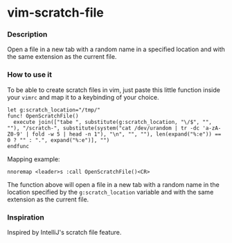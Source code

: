 # vim-scratch-file

### Description
Open a file in a new tab with a random name in a specified location and with the same extension as the current file.

### How to use it
To be able to create scratch files in vim, just paste this little function inside your `vimrc` and map it to a keybinding of your choice.

```vim
let g:scratch_location="/tmp/"
func! OpenScratchFile()
  execute join(["tabe ", substitute(g:scratch_location, "\/$", "", ""), "/scratch-", substitute(system("cat /dev/urandom | tr -dc 'a-zA-Z0-9' | fold -w 5 | head -n 1"), "\n", "", ""), len(expand("%:e")) == 0 ? "" : ".", expand("%:e")], "")
endfunc

```

Mapping example:

```vim
nnoremap <leader>s :call OpenScratchFile()<CR>
```

The function above will open a file in a new tab with a random name in the location specified by the `g:scratch_location` variable and with the same extension as the current file.


### Inspiration
Inspired by IntelliJ's scratch file feature.
